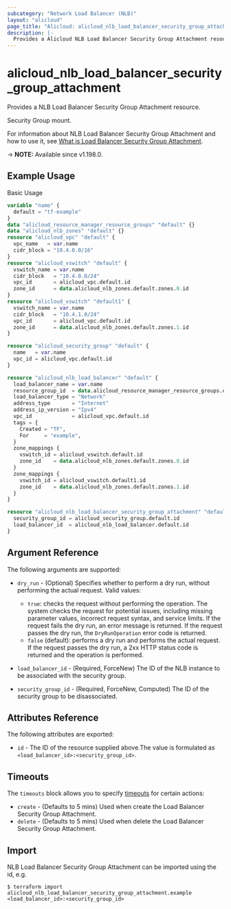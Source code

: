```yaml
---
subcategory: "Network Load Balancer (NLB)"
layout: "alicloud"
page_title: "Alicloud: alicloud_nlb_load_balancer_security_group_attachment"
description: |-
  Provides a Alicloud NLB Load Balancer Security Group Attachment resource.
---
```


# alicloud_nlb_load_balancer_security_group_attachment

Provides a NLB Load Balancer Security Group Attachment resource.

Security Group mount.

For information about NLB Load Balancer Security Group Attachment and how to use it, see [What is Load Balancer Security Group Attachment](https://www.alibabacloud.com/help/en/server-load-balancer/latest/loadbalancerjoinsecuritygroup).

-> **NOTE:** Available since v1.198.0.

## Example Usage

Basic Usage

```terraform
variable "name" {
  default = "tf-example"
}
data "alicloud_resource_manager_resource_groups" "default" {}
data "alicloud_nlb_zones" "default" {}
resource "alicloud_vpc" "default" {
  vpc_name   = var.name
  cidr_block = "10.4.0.0/16"
}
resource "alicloud_vswitch" "default" {
  vswitch_name = var.name
  cidr_block   = "10.4.0.0/24"
  vpc_id       = alicloud_vpc.default.id
  zone_id      = data.alicloud_nlb_zones.default.zones.0.id
}
resource "alicloud_vswitch" "default1" {
  vswitch_name = var.name
  cidr_block   = "10.4.1.0/24"
  vpc_id       = alicloud_vpc.default.id
  zone_id      = data.alicloud_nlb_zones.default.zones.1.id
}

resource "alicloud_security_group" "default" {
  name   = var.name
  vpc_id = alicloud_vpc.default.id
}

resource "alicloud_nlb_load_balancer" "default" {
  load_balancer_name = var.name
  resource_group_id  = data.alicloud_resource_manager_resource_groups.default.ids.0
  load_balancer_type = "Network"
  address_type       = "Internet"
  address_ip_version = "Ipv4"
  vpc_id             = alicloud_vpc.default.id
  tags = {
    Created = "TF",
    For     = "example",
  }
  zone_mappings {
    vswitch_id = alicloud_vswitch.default.id
    zone_id    = data.alicloud_nlb_zones.default.zones.0.id
  }
  zone_mappings {
    vswitch_id = alicloud_vswitch.default1.id
    zone_id    = data.alicloud_nlb_zones.default.zones.1.id
  }
}

resource "alicloud_nlb_load_balancer_security_group_attachment" "default" {
  security_group_id = alicloud_security_group.default.id
  load_balancer_id  = alicloud_nlb_load_balancer.default.id
}
```

## Argument Reference

The following arguments are supported:
* `dry_run` - (Optional) Specifies whether to perform a dry run, without performing the actual request. Valid values:

  - `true`: checks the request without performing the operation. The system checks the request for potential issues, including missing parameter values, incorrect request syntax, and service limits. If the request fails the dry run, an error message is returned. If the request passes the dry run, the `DryRunOperation` error code is returned.
  - `false` (default): performs a dry run and performs the actual request. If the request passes the dry run, a 2xx HTTP status code is returned and the operation is performed.
* `load_balancer_id` - (Required, ForceNew) The ID of the NLB instance to be associated with the security group.
* `security_group_id` - (Required, ForceNew, Computed) The ID of the security group to be disassociated.

## Attributes Reference

The following attributes are exported:
* `id` - The ID of the resource supplied above.The value is formulated as `<load_balancer_id>:<security_group_id>`.

## Timeouts

The `timeouts` block allows you to specify [timeouts](https://www.terraform.io/docs/configuration-0-11/resources.html#timeouts) for certain actions:
* `create` - (Defaults to 5 mins) Used when create the Load Balancer Security Group Attachment.
* `delete` - (Defaults to 5 mins) Used when delete the Load Balancer Security Group Attachment.

## Import

NLB Load Balancer Security Group Attachment can be imported using the id, e.g.

```shell
$ terraform import alicloud_nlb_load_balancer_security_group_attachment.example <load_balancer_id>:<security_group_id>
```